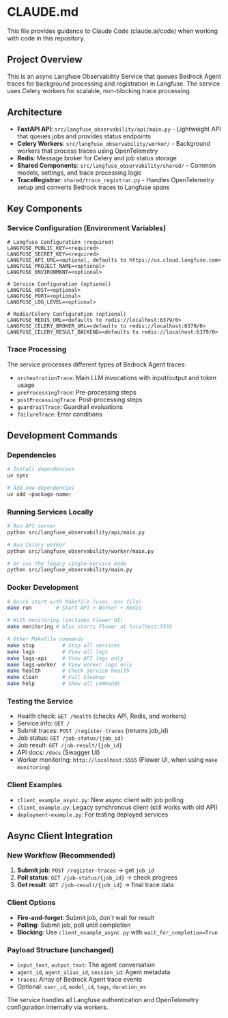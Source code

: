 # CLAUDE.md

This file provides guidance to Claude Code (claude.ai/code) when working with code in this repository.

## Project Overview

This is an async Langfuse Observability Service that queues Bedrock Agent traces for background processing and registration in Langfuse. The service uses Celery workers for scalable, non-blocking trace processing.

## Architecture

- **FastAPI API**: `src/langfuse_observability/api/main.py` - Lightweight API that queues jobs and provides status endpoints
- **Celery Workers**: `src/langfuse_observability/worker/` - Background workers that process traces using OpenTelemetry
- **Redis**: Message broker for Celery and job status storage
- **Shared Components**: `src/langfuse_observability/shared/` - Common models, settings, and trace processing logic
- **TraceRegistrar**: `shared/trace_registrar.py` - Handles OpenTelemetry setup and converts Bedrock traces to Langfuse spans

## Key Components

### Service Configuration (Environment Variables)
```
# Langfuse Configuration (required)
LANGFUSE_PUBLIC_KEY=<required>
LANGFUSE_SECRET_KEY=<required>
LANGFUSE_API_URL=<optional, defaults to https://us.cloud.langfuse.com>
LANGFUSE_PROJECT_NAME=<optional>
LANGFUSE_ENVIRONMENT=<optional>

# Service Configuration (optional)
LANGFUSE_HOST=<optional>
LANGFUSE_PORT=<optional>
LANGFUSE_LOG_LEVEL=<optional>

# Redis/Celery Configuration (optional)
LANGFUSE_REDIS_URL=<defaults to redis://localhost:6379/0>
LANGFUSE_CELERY_BROKER_URL=<defaults to redis://localhost:6379/0>
LANGFUSE_CELERY_RESULT_BACKEND=<defaults to redis://localhost:6379/0>
```

### Trace Processing
The service processes different types of Bedrock Agent traces:
- `orchestrationTrace`: Main LLM invocations with input/output and token usage
- `preProcessingTrace`: Pre-processing steps
- `postProcessingTrace`: Post-processing steps  
- `guardrailTrace`: Guardrail evaluations
- `failureTrace`: Error conditions

## Development Commands

### Dependencies
```bash
# Install dependencies
uv sync

# Add new dependencies
uv add <package-name>
```

### Running Services Locally
```bash
# Run API server
python src/langfuse_observability/api/main.py

# Run Celery worker
python src/langfuse_observability/worker/main.py

# Or use the legacy single-service mode
python src/langfuse_observability/main.py
```

### Docker Development
```bash
# Quick start with Makefile (uses .env file)
make run        # Start API + Worker + Redis

# With monitoring (includes Flower UI)
make monitoring # Also starts Flower at localhost:5555

# Other Makefile commands
make stop         # Stop all services
make logs         # View all logs
make logs-api     # View API logs only
make logs-worker  # View worker logs only  
make health       # Check service health
make clean        # Full cleanup
make help         # Show all commands
```

### Testing the Service
- Health check: `GET /health` (checks API, Redis, and workers)
- Service info: `GET /`
- Submit traces: `POST /register-traces` (returns job_id)
- Job status: `GET /job-status/{job_id}`
- Job result: `GET /job-result/{job_id}`
- API docs: `/docs` (Swagger UI)
- Worker monitoring: `http://localhost:5555` (Flower UI, when using `make monitoring`)

### Client Examples
- `client_example_async.py`: New async client with job polling
- `client_example.py`: Legacy synchronous client (still works with old API)
- `deployment-example.py`: For testing deployed services

## Async Client Integration

### New Workflow (Recommended)
1. **Submit job**: `POST /register-traces` → get `job_id`
2. **Poll status**: `GET /job-status/{job_id}` → check progress 
3. **Get result**: `GET /job-result/{job_id}` → final trace data

### Client Options
- **Fire-and-forget**: Submit job, don't wait for result
- **Polling**: Submit job, poll until completion
- **Blocking**: Use `client_example_async.py` with `wait_for_completion=True`

### Payload Structure (unchanged)
- `input_text`, `output_text`: The agent conversation
- `agent_id`, `agent_alias_id`, `session_id`: Agent metadata
- `traces`: Array of Bedrock Agent trace events
- Optional: `user_id`, `model_id`, `tags`, `duration_ms`

The service handles all Langfuse authentication and OpenTelemetry configuration internally via workers.